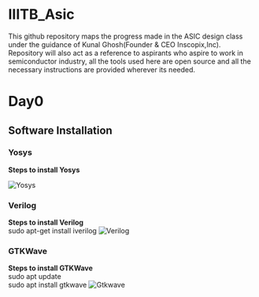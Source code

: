 # IIITB_Asic
This github repository maps the progress made in the ASIC design class under the guidance of Kunal Ghosh(Founder & CEO Inscopix,Inc).
Repository will also act as a reference to aspirants who aspire to work in semiconductor industry, all the tools used here are open source and all the necessary instructions are provided wherever its needed.
# Day0

## Software Installation
### Yosys
**Steps to install Yosys**

![Yosys](https://github.com/DSatle/IIITB_Asic/assets/140998466/5aa618d6-63f5-433d-abd4-949d61e06621)
### Verilog  
**Steps to install Verilog**<br>
sudo apt-get install iverilog
![Verilog](https://github.com/DSatle/IIITB_Asic/assets/140998466/f89e230b-0cd2-4994-9d6c-18daabe59356)
### GTKWave
**Steps to install GTKWave**<br>
sudo apt update<br>
sudo apt install gtkwave
![Gtkwave](https://github.com/DSatle/IIITB_Asic/assets/140998466/4d457906-7133-4a3a-ab59-436683b3a1e7)





